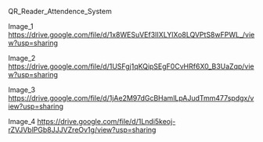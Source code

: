 QR_Reader_Attendence_System

Image_1
https://drive.google.com/file/d/1x8WESuVEf3IIXLYlXo8LQVPtS8wFPWL_/view?usp=sharing

Image_2
https://drive.google.com/file/d/1USFgj1qKQipSEgF0CvHRf6X0_B3UaZqp/view?usp=sharing

Image_3
https://drive.google.com/file/d/1jAe2M97dGcBHamlLpAJudTmm477spdgx/view?usp=sharing

Image_4
https://drive.google.com/file/d/1Lndi5keoj-rZVJVblPGb8JJJVZreOv1g/view?usp=sharing
